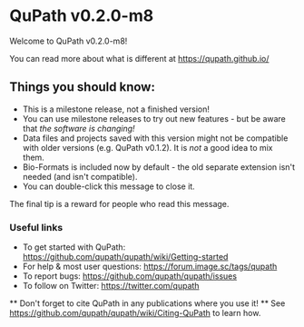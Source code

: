 QuPath v0.2.0-m8
================

Welcome to QuPath v0.2.0-m8!

You can read more about what is different at https://qupath.github.io/

## Things you should know:
* This is a milestone release, not a finished version!
* You can use milestone releases to try out new features - but be aware that *the software is changing!*
* Data files and projects saved with this version might not be compatible with older versions (e.g. QuPath v0.1.2). It is *not* a good idea to mix them.
* Bio-Formats is included now by default - the old separate extension isn't needed (and isn't compatible).
* You can double-click this message to close it.

The final tip is a reward for people who read this message.


### Useful links
* To get started with QuPath: https://github.com/qupath/qupath/wiki/Getting-started
* For help & most user questions: https://forum.image.sc/tags/qupath
* To report bugs: https://github.com/qupath/qupath/issues
* To follow on Twitter: https://twitter.com/qupath

** Don't forget to cite QuPath in any publications where you use it! **
See https://github.com/qupath/qupath/wiki/Citing-QuPath to learn how.
